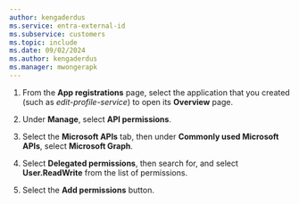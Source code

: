 ```yaml
---
author: kengaderdus
ms.service: entra-external-id
ms.subservice: customers
ms.topic: include
ms.date: 09/02/2024
ms.author: kengaderdus
ms.manager: mwongerapk
---
```


1. From the **App registrations** page, select the application that you created (such as *edit-profile-service*) to open its **Overview** page.

1. Under **Manage**, select **API permissions**.

1. Select the **Microsoft APIs** tab, then under **Commonly used Microsoft APIs**, select **Microsoft Graph**.

1. Select **Delegated permissions**, then search for, and select **User.ReadWrite** from the list of permissions.

1. Select the **Add permissions** button.